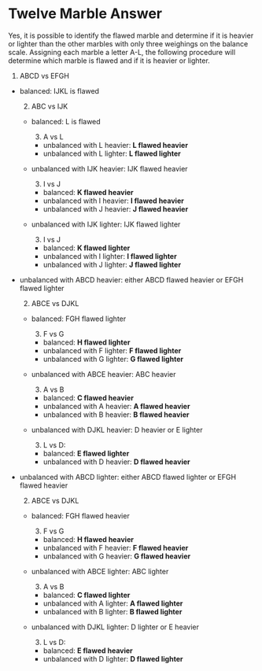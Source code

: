 # Twelve Marble Answer

Yes, it is possible to identify the flawed marble and determine if it is 
heavier or lighter than the other marbles with only three weighings on the 
balance scale. Assigning each marble a letter A-L, the following procedure will 
determine which marble is flawed and if it is heavier or lighter.

1. ABCD vs EFGH

  * balanced: IJKL is flawed

    2. ABC vs IJK

      * balanced: L is flawed

        3. A vs L

          * unbalanced with L heavier: **L flawed heavier**
          * unbalanced with L lighter: **L flawed lighter**

      * unbalanced with IJK heavier: IJK flawed heavier

        3. I vs J

          * balanced: **K flawed heavier**
          * unbalanced with I heavier: **I flawed heavier**
          * unbalanced with J heavier: **J flawed heavier**

      * unbalanced with IJK lighter: IJK flawed lighter

        3. I vs J

          * balanced: **K flawed lighter**
          * unbalanced with I lighter: **I flawed lighter**
          * unbalanced with J lighter: **J flawed lighter**

  * unbalanced with ABCD heavier: either ABCD flawed heavier or EFGH flawed lighter

    2. ABCE vs DJKL

      * balanced: FGH flawed lighter

        3. F vs G

          * balanced: **H flawed lighter**
          * unbalanced with F lighter: **F flawed lighter**
          * unbalanced with G lighter: **G flawed lighter**

      * unbalanced with ABCE heavier: ABC heavier

        3. A vs B

          * balanced: **C flawed heavier**
          * unbalanced with A heavier: **A flawed heavier**
          * unbalanced with B heavier: **B flawed heavier**

      * unbalanced with DJKL heavier: D heavier or E lighter

        3. L vs D:

          * balanced: **E flawed lighter**
          * unbalanced with D heavier: **D flawed heavier**

  * unbalanced with ABCD lighter: either ABCD flawed lighter or EFGH flawed heavier

    2. ABCE vs DJKL

      * balanced: FGH flawed heavier

        3. F vs G

          * balanced: **H flawed heavier**
          * unbalanced with F heavier: **F flawed heavier**
          * unbalanced with G heavier: **G flawed heavier**

      * unbalanced with ABCE lighter: ABC lighter

        3. A vs B

          * balanced: **C flawed lighter**
          * unbalanced with A lighter: **A flawed lighter**
          * unbalanced with B lighter: **B flawed lighter**

      * unbalanced with DJKL lighter: D lighter or E heavier

        3. L vs D:

          * balanced: **E flawed heavier**
          * unbalanced with D lighter: **D flawed lighter**

